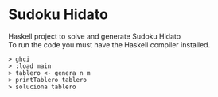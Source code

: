 # Sudoku Hidato
Haskell project to solve and generate Sudoku Hidato  
To run the code you must have the Haskell compiler installed.
```
> ghci
> :load main
> tablero <- genera n m
> printTablero tablero
> soluciona tablero
```
